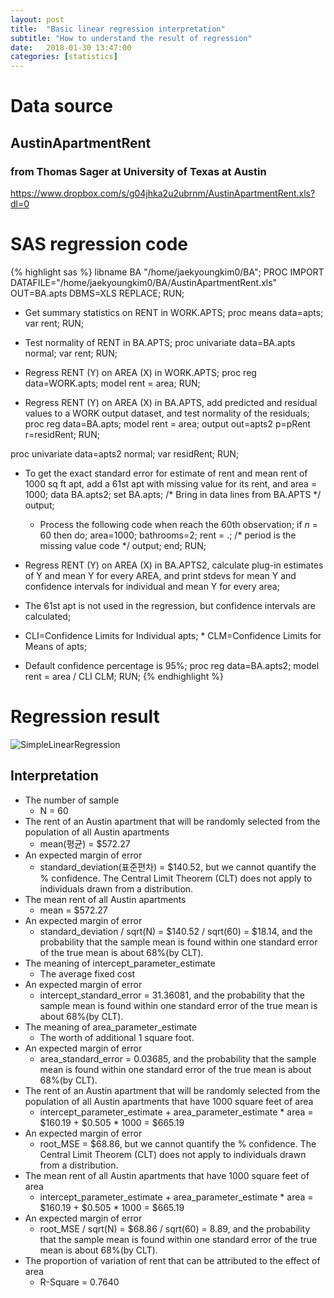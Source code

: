 ```yaml
---
layout: post
title:  "Basic linear regression interpretation"
subtitle: "How to understand the result of regression"
date:   2018-01-30 13:47:00
categories: [statistics]
---
```

# Data source
## AustinApartmentRent
### from Thomas Sager at University of Texas at Austin
https://www.dropbox.com/s/g04jhka2u2ubrnm/AustinApartmentRent.xls?dl=0

# SAS regression code
{% highlight sas %}
libname BA "/home/jaekyoungkim0/BA";
PROC IMPORT DATAFILE="/home/jaekyoungkim0/BA/AustinApartmentRent.xls"
		    OUT=BA.apts
		    DBMS=XLS
		    REPLACE;
RUN;

* Get summary statistics on RENT in WORK.APTS;
proc means data=apts;
	var rent;
RUN;

* Test normality of RENT in BA.APTS;
proc univariate data=BA.apts normal;
	var rent;
RUN;

* Regress RENT (Y) on AREA (X) in WORK.APTS;
proc reg data=WORK.apts;
	model rent = area;
RUN;

* Regress RENT (Y) on AREA (X) in BA.APTS, add predicted and residual values to a WORK output dataset,
and test normality of the residuals;
proc reg data=BA.apts;
	model rent = area;
	output out=apts2 p=pRent r=residRent;
RUN;

proc univariate data=apts2 normal;
	var residRent;
RUN;

* To get the exact standard error for estimate of rent and mean rent of 1000 sq ft apt,
add a 61st apt with missing value for its rent, and area = 1000;
data BA.apts2; set BA.apts;
	/* Bring in data lines from BA.APTS */
	output;
	* Process the following code when reach the 60th observation;
	if _n_ = 60 then do; area=1000; bathrooms=2; rent = .;
		/* period is the missing value code */
		output;
	end;
RUN;

* Regress RENT (Y) on AREA (X) in BA.APTS2, calculate plug-in estimates of Y
and mean Y for every AREA, and print stdevs for mean Y and confidence intervals for individual
and mean Y for every area;
* The 61st apt is not used in the regression, but confidence intervals are calculated;
* CLI=Confidence Limits for Individual apts; * CLM=Confidence Limits for Means of apts;
* Default confidence percentage is 95%;
proc reg data=BA.apts2;
	model rent = area / CLI CLM;
RUN;
{% endhighlight %}

# Regression result
![SimpleLinearRegression](https://dl.dropboxusercontent.com/s/d7qg0uksb56euez/2018-01-30-Basic_regression_interpretation-simple_linear_regression.png)

## Interpretation
- The number of sample
  - N = 60
- The rent of an Austin apartment that will be randomly selected from the population of all Austin apartments
  - mean(평균) = $572.27
- An expected margin of error
  - standard_deviation(표준편차) = $140.52, but we cannot quantify the % confidence. The Central Limit Theorem (CLT) does not apply to individuals drawn from a distribution.
- The mean rent of all Austin apartments
  - mean = $572.27
- An expected margin of error
  - standard_deviation / sqrt(N) = $140.52 / sqrt(60) = $18.14, and the probability that the sample mean is found within one standard error of the true mean is about 68%(by CLT).
- The meaning of intercept_parameter_estimate
  - The average fixed cost
- An expected margin of error
  - intercept_standard_error = 31.36081, and the probability that the sample mean is found within one standard error of the true mean is about 68%(by CLT).
- The meaning of area_parameter_estimate
  - The worth of additional 1 square foot.
- An expected margin of error
  - area_standard_error = 0.03685, and the probability that the sample mean is found within one standard error of the true mean is about 68%(by CLT).
- The rent of an Austin apartment that will be randomly selected from the population of all Austin apartments that have 1000 square feet of area
  - intercept_parameter_estimate + area_parameter_estimate * area = $160.19 + $0.505 * 1000 = $665.19
- An expected margin of error
  - root_MSE = $68.86, but we cannot quantify the % confidence. The Central Limit Theorem (CLT) does not apply to individuals drawn from a distribution.
- The mean rent of all Austin apartments that have 1000 square feet of area
  - intercept_parameter_estimate + area_parameter_estimate * area = $160.19 + $0.505 * 1000 = $665.19
- An expected margin of error
  - root_MSE / sqrt(N) = $68.86 / sqrt(60) = 8.89, and the probability that the sample mean is found within one standard error of the true mean is about 68%(by CLT).
- The proportion of variation of rent that can be attributed to the effect of area
  - R-Square = 0.7640